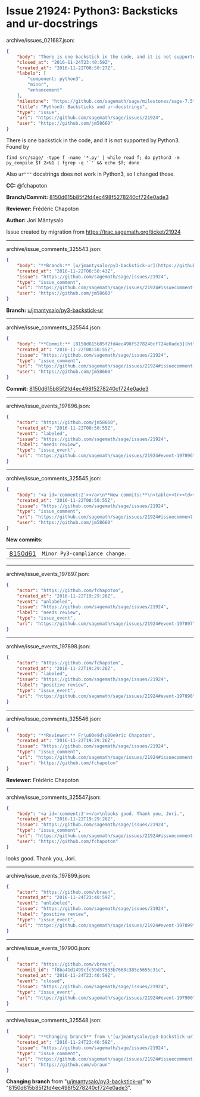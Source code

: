 # Issue 21924: Python3: Backsticks and ur-docstrings

archive/issues_021687.json:
```json
{
    "body": "There is one backstick in the code, and it is not supported by Python3. Found by\n\n```\nfind src/sage/ -type f -name '*.py' | while read f; do python3 -m py_compile $f 2>&1 | fgrep -q '`' && echo $f; done\n```\n\nAlso `ur\"\"\"` docstrings does not work in Python3, so I changed those.\n\n**CC:**  @fchapoton\n\n**Branch/Commit:** [8150d615b85f2fd4ec498f5278240cf724e0ade3](https://github.com/sagemath/sagetrac-mirror/commit/8150d615b85f2fd4ec498f5278240cf724e0ade3)\n\n**Reviewer:** Fr\u00e9d\u00e9ric Chapoton\n\n**Author:** Jori M\u00e4ntysalo\n\nIssue created by migration from https://trac.sagemath.org/ticket/21924\n\n",
    "closed_at": "2016-11-24T23:40:59Z",
    "created_at": "2016-11-22T08:50:27Z",
    "labels": [
        "component: python3",
        "minor",
        "enhancement"
    ],
    "milestone": "https://github.com/sagemath/sage/milestones/sage-7.5",
    "title": "Python3: Backsticks and ur-docstrings",
    "type": "issue",
    "url": "https://github.com/sagemath/sage/issues/21924",
    "user": "https://github.com/jm58660"
}
```
There is one backstick in the code, and it is not supported by Python3. Found by

```
find src/sage/ -type f -name '*.py' | while read f; do python3 -m py_compile $f 2>&1 | fgrep -q '`' && echo $f; done
```

Also `ur"""` docstrings does not work in Python3, so I changed those.

**CC:**  @fchapoton

**Branch/Commit:** [8150d615b85f2fd4ec498f5278240cf724e0ade3](https://github.com/sagemath/sagetrac-mirror/commit/8150d615b85f2fd4ec498f5278240cf724e0ade3)

**Reviewer:** Frédéric Chapoton

**Author:** Jori Mäntysalo

Issue created by migration from https://trac.sagemath.org/ticket/21924





---

archive/issue_comments_325543.json:
```json
{
    "body": "**Branch:** [u/jmantysalo/py3-backstick-ur](https://github.com/sagemath/sagetrac-mirror/tree/u/jmantysalo/py3-backstick-ur)",
    "created_at": "2016-11-22T08:50:43Z",
    "issue": "https://github.com/sagemath/sage/issues/21924",
    "type": "issue_comment",
    "url": "https://github.com/sagemath/sage/issues/21924#issuecomment-325543",
    "user": "https://github.com/jm58660"
}
```

**Branch:** [u/jmantysalo/py3-backstick-ur](https://github.com/sagemath/sagetrac-mirror/tree/u/jmantysalo/py3-backstick-ur)



---

archive/issue_comments_325544.json:
```json
{
    "body": "**Commit:** [8150d615b85f2fd4ec498f5278240cf724e0ade3](https://github.com/sagemath/sagetrac-mirror/commit/8150d615b85f2fd4ec498f5278240cf724e0ade3)",
    "created_at": "2016-11-22T08:50:55Z",
    "issue": "https://github.com/sagemath/sage/issues/21924",
    "type": "issue_comment",
    "url": "https://github.com/sagemath/sage/issues/21924#issuecomment-325544",
    "user": "https://github.com/jm58660"
}
```

**Commit:** [8150d615b85f2fd4ec498f5278240cf724e0ade3](https://github.com/sagemath/sagetrac-mirror/commit/8150d615b85f2fd4ec498f5278240cf724e0ade3)



---

archive/issue_events_197896.json:
```json
{
    "actor": "https://github.com/jm58660",
    "created_at": "2016-11-22T08:50:55Z",
    "event": "labeled",
    "issue": "https://github.com/sagemath/sage/issues/21924",
    "label": "needs review",
    "type": "issue_event",
    "url": "https://github.com/sagemath/sage/issues/21924#event-197896"
}
```



---

archive/issue_comments_325545.json:
```json
{
    "body": "<a id='comment:2'></a>\n**New commits:**\n<table><tr><td><a href=\"https://github.com/sagemath/sagetrac-mirror/commit/8150d615b85f2fd4ec498f5278240cf724e0ade3\">8150d61</a></td><td><code>Minor Py3-compliance change.</code></td></tr></table>\n",
    "created_at": "2016-11-22T08:50:55Z",
    "issue": "https://github.com/sagemath/sage/issues/21924",
    "type": "issue_comment",
    "url": "https://github.com/sagemath/sage/issues/21924#issuecomment-325545",
    "user": "https://github.com/jm58660"
}
```

<a id='comment:2'></a>
**New commits:**
<table><tr><td><a href="https://github.com/sagemath/sagetrac-mirror/commit/8150d615b85f2fd4ec498f5278240cf724e0ade3">8150d61</a></td><td><code>Minor Py3-compliance change.</code></td></tr></table>




---

archive/issue_events_197897.json:
```json
{
    "actor": "https://github.com/fchapoton",
    "created_at": "2016-11-22T19:29:26Z",
    "event": "unlabeled",
    "issue": "https://github.com/sagemath/sage/issues/21924",
    "label": "needs review",
    "type": "issue_event",
    "url": "https://github.com/sagemath/sage/issues/21924#event-197897"
}
```



---

archive/issue_events_197898.json:
```json
{
    "actor": "https://github.com/fchapoton",
    "created_at": "2016-11-22T19:29:26Z",
    "event": "labeled",
    "issue": "https://github.com/sagemath/sage/issues/21924",
    "label": "positive review",
    "type": "issue_event",
    "url": "https://github.com/sagemath/sage/issues/21924#event-197898"
}
```



---

archive/issue_comments_325546.json:
```json
{
    "body": "**Reviewer:** Fr\u00e9d\u00e9ric Chapoton",
    "created_at": "2016-11-22T19:29:26Z",
    "issue": "https://github.com/sagemath/sage/issues/21924",
    "type": "issue_comment",
    "url": "https://github.com/sagemath/sage/issues/21924#issuecomment-325546",
    "user": "https://github.com/fchapoton"
}
```

**Reviewer:** Frédéric Chapoton



---

archive/issue_comments_325547.json:
```json
{
    "body": "<a id='comment:3'></a>\nlooks good. Thank you, Jori.",
    "created_at": "2016-11-22T19:29:26Z",
    "issue": "https://github.com/sagemath/sage/issues/21924",
    "type": "issue_comment",
    "url": "https://github.com/sagemath/sage/issues/21924#issuecomment-325547",
    "user": "https://github.com/fchapoton"
}
```

<a id='comment:3'></a>
looks good. Thank you, Jori.



---

archive/issue_events_197899.json:
```json
{
    "actor": "https://github.com/vbraun",
    "created_at": "2016-11-24T23:40:59Z",
    "event": "unlabeled",
    "issue": "https://github.com/sagemath/sage/issues/21924",
    "label": "positive review",
    "type": "issue_event",
    "url": "https://github.com/sagemath/sage/issues/21924#event-197899"
}
```



---

archive/issue_events_197900.json:
```json
{
    "actor": "https://github.com/vbraun",
    "commit_id": "f8ba41d1499cfc59d57533b7668c385e5655c31c",
    "created_at": "2016-11-24T23:40:59Z",
    "event": "closed",
    "issue": "https://github.com/sagemath/sage/issues/21924",
    "type": "issue_event",
    "url": "https://github.com/sagemath/sage/issues/21924#event-197900"
}
```



---

archive/issue_comments_325548.json:
```json
{
    "body": "**Changing branch** from \"[u/jmantysalo/py3-backstick-ur](https://github.com/sagemath/sagetrac-mirror/tree/u/jmantysalo/py3-backstick-ur)\" to \"[8150d615b85f2fd4ec498f5278240cf724e0ade3](https://github.com/sagemath/sagetrac-mirror/commit/8150d615b85f2fd4ec498f5278240cf724e0ade3)\".",
    "created_at": "2016-11-24T23:40:59Z",
    "issue": "https://github.com/sagemath/sage/issues/21924",
    "type": "issue_comment",
    "url": "https://github.com/sagemath/sage/issues/21924#issuecomment-325548",
    "user": "https://github.com/vbraun"
}
```

**Changing branch** from "[u/jmantysalo/py3-backstick-ur](https://github.com/sagemath/sagetrac-mirror/tree/u/jmantysalo/py3-backstick-ur)" to "[8150d615b85f2fd4ec498f5278240cf724e0ade3](https://github.com/sagemath/sagetrac-mirror/commit/8150d615b85f2fd4ec498f5278240cf724e0ade3)".
